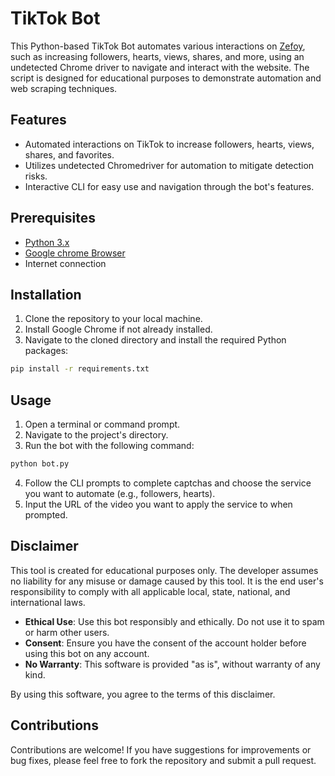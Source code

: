 # TikTok Bot

This Python-based TikTok Bot automates various interactions on [Zefoy](https://zefoy.com/), such as increasing followers, hearts, views, shares, and more, using an undetected Chrome driver to navigate and interact with the website. The script is designed for educational purposes to demonstrate automation and web scraping techniques.

## Features

- Automated interactions on TikTok to increase followers, hearts, views, shares, and favorites.
- Utilizes undetected Chromedriver for automation to mitigate detection risks.
- Interactive CLI for easy use and navigation through the bot's features.

## Prerequisites

- [Python 3.x](https://www.python.org/downloads/)
- [Google chrome Browser](https://www.google.com/chrome/)
- Internet connection

## Installation

1. Clone the repository to your local machine.
2. Install Google Chrome if not already installed.
3. Navigate to the cloned directory and install the required Python packages:

```sh
pip install -r requirements.txt
```

## Usage

1. Open a terminal or command prompt.
2. Navigate to the project's directory.
3. Run the bot with the following command:

```sh
python bot.py
```

4. Follow the CLI prompts to complete captchas and choose the service you want to automate (e.g., followers, hearts).
5. Input the URL of the video you want to apply the service to when prompted.

## Disclaimer

This tool is created for educational purposes only. The developer assumes no liability for any misuse or damage caused by this tool. It is the end user's responsibility to comply with all applicable local, state, national, and international laws.

- **Ethical Use**: Use this bot responsibly and ethically. Do not use it to spam or harm other users.
- **Consent**: Ensure you have the consent of the account holder before using this bot on any account.
- **No Warranty**: This software is provided "as is", without warranty of any kind.

By using this software, you agree to the terms of this disclaimer.

## Contributions

Contributions are welcome! If you have suggestions for improvements or bug fixes, please feel free to fork the repository and submit a pull request.


